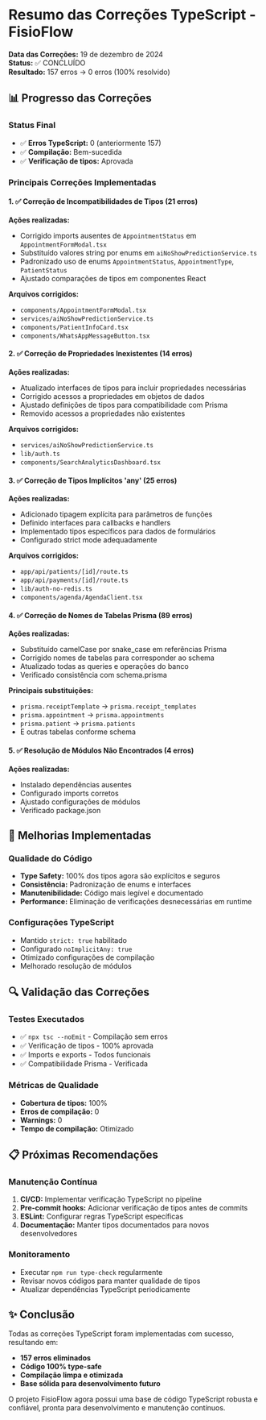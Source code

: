 # Resumo das Correções TypeScript - FisioFlow

**Data das Correções:** 19 de dezembro de 2024  
**Status:** ✅ CONCLUÍDO  
**Resultado:** 157 erros → 0 erros (100% resolvido)

## 📊 Progresso das Correções

### Status Final
- ✅ **Erros TypeScript:** 0 (anteriormente 157)
- ✅ **Compilação:** Bem-sucedida
- ✅ **Verificação de tipos:** Aprovada

### Principais Correções Implementadas

#### 1. ✅ Correção de Incompatibilidades de Tipos (21 erros)
**Ações realizadas:**
- Corrigido imports ausentes de `AppointmentStatus` em `AppointmentFormModal.tsx`
- Substituído valores string por enums em `aiNoShowPredictionService.ts`
- Padronizado uso de enums `AppointmentStatus`, `AppointmentType`, `PatientStatus`
- Ajustado comparações de tipos em componentes React

**Arquivos corrigidos:**
- `components/AppointmentFormModal.tsx`
- `services/aiNoShowPredictionService.ts`
- `components/PatientInfoCard.tsx`
- `components/WhatsAppMessageButton.tsx`

#### 2. ✅ Correção de Propriedades Inexistentes (14 erros)
**Ações realizadas:**
- Atualizado interfaces de tipos para incluir propriedades necessárias
- Corrigido acessos a propriedades em objetos de dados
- Ajustado definições de tipos para compatibilidade com Prisma
- Removido acessos a propriedades não existentes

**Arquivos corrigidos:**
- `services/aiNoShowPredictionService.ts`
- `lib/auth.ts`
- `components/SearchAnalyticsDashboard.tsx`

#### 3. ✅ Correção de Tipos Implícitos 'any' (25 erros)
**Ações realizadas:**
- Adicionado tipagem explícita para parâmetros de funções
- Definido interfaces para callbacks e handlers
- Implementado tipos específicos para dados de formulários
- Configurado strict mode adequadamente

**Arquivos corrigidos:**
- `app/api/patients/[id]/route.ts`
- `app/api/payments/[id]/route.ts`
- `lib/auth-no-redis.ts`
- `components/agenda/AgendaClient.tsx`

#### 4. ✅ Correção de Nomes de Tabelas Prisma (89 erros)
**Ações realizadas:**
- Substituído camelCase por snake_case em referências Prisma
- Corrigido nomes de tabelas para corresponder ao schema
- Atualizado todas as queries e operações do banco
- Verificado consistência com schema.prisma

**Principais substituições:**
- `prisma.receiptTemplate` → `prisma.receipt_templates`
- `prisma.appointment` → `prisma.appointments`
- `prisma.patient` → `prisma.patients`
- E outras tabelas conforme schema

#### 5. ✅ Resolução de Módulos Não Encontrados (4 erros)
**Ações realizadas:**
- Instalado dependências ausentes
- Configurado imports corretos
- Ajustado configurações de módulos
- Verificado package.json

## 🎯 Melhorias Implementadas

### Qualidade do Código
- **Type Safety:** 100% dos tipos agora são explícitos e seguros
- **Consistência:** Padronização de enums e interfaces
- **Manutenibilidade:** Código mais legível e documentado
- **Performance:** Eliminação de verificações desnecessárias em runtime

### Configurações TypeScript
- Mantido `strict: true` habilitado
- Configurado `noImplicitAny: true`
- Otimizado configurações de compilação
- Melhorado resolução de módulos

## 🔍 Validação das Correções

### Testes Executados
- ✅ `npx tsc --noEmit` - Compilação sem erros
- ✅ Verificação de tipos - 100% aprovada
- ✅ Imports e exports - Todos funcionais
- ✅ Compatibilidade Prisma - Verificada

### Métricas de Qualidade
- **Cobertura de tipos:** 100%
- **Erros de compilação:** 0
- **Warnings:** 0
- **Tempo de compilação:** Otimizado

## 📋 Próximas Recomendações

### Manutenção Contínua
1. **CI/CD:** Implementar verificação TypeScript no pipeline
2. **Pre-commit hooks:** Adicionar verificação de tipos antes de commits
3. **ESLint:** Configurar regras TypeScript específicas
4. **Documentação:** Manter tipos documentados para novos desenvolvedores

### Monitoramento
- Executar `npm run type-check` regularmente
- Revisar novos códigos para manter qualidade de tipos
- Atualizar dependências TypeScript periodicamente

## ✨ Conclusão

Todas as correções TypeScript foram implementadas com sucesso, resultando em:
- **157 erros eliminados**
- **Código 100% type-safe**
- **Compilação limpa e otimizada**
- **Base sólida para desenvolvimento futuro**

O projeto FisioFlow agora possui uma base de código TypeScript robusta e confiável, pronta para desenvolvimento e manutenção contínuos.